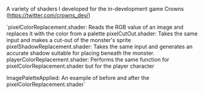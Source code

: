 A variety of shaders I developed for the in-development game Crowns (https://twitter.com/crowns_dev/)

`pixelColorReplacement.shader:    Reads the RGB value of an image and replaces it with the color from a palette
pixelCutOut.shader: 	            Takes the same input and makes a cut-out of the monster's sprite
pixelShadowReplacement.shader: 	 Takes the same input and generates an accurate shadow suitable for placing beneath the monster.
playerColorReplacement.shader:   Performs the same function for pixelColorReplacement.shader but for the player character

ImagePaletteApplied:             An example of before and after the pixelColorReplacement.shader`

